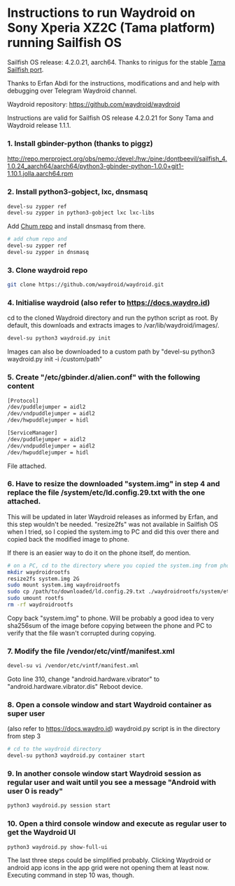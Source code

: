 # Instructions to run Waydroid on Sony Xperia XZ2C (Tama platform) running Sailfish OS

Sailfish OS release: 4.2.0.21, aarch64. Thanks to rinigus for the stable [Tama Sailfish port](https://github.com/sailfishos-sony-tama/main).

Thanks to Erfan Abdi for the instructions, modifications and and help with debugging over Telegram Waydroid channel.

Waydroid repository: https://github.com/waydroid/waydroid

Instructions are valid for Sailfish OS release 4.2.0.21 for Sony Tama and Waydroid release 1.1.1.

### 1. Install gbinder-python (thanks to piggz)
  http://repo.merproject.org/obs/nemo:/devel:/hw:/pine:/dontbeevil/sailfish_4.1.0.24_aarch64/aarch64/python3-gbinder-python-1.0.0+git1-1.10.1.jolla.aarch64.rpm


### 2. Install python3-gobject, lxc, dnsmasq
  ```bash
  devel-su zypper ref
  devel-su zypper in python3-gobject lxc lxc-libs
  ```

  Add [Chum repo](https://github.com/sailfishos-chum/main) and install dnsmasq from there.
  ```bash
  # add chum repo and
  devel-su zypper ref
  devel-su zypper in dnsmasq
  ```

### 3. Clone waydroid repo
  ```bash
  git clone https://github.com/waydroid/waydroid.git
  ```

### 4. Initialise waydroid (also refer to https://docs.waydro.id)
  cd to the cloned Waydroid directory and run the python script as root. By default, this downloads and extracts images to /var/lib/waydroid/images/.

  ```bash
  devel-su python3 waydroid.py init
  ```
  Images can also be downloaded to a custom path by "devel-su python3 waydroid.py init -i /custom/path"

### 5. Create "/etc/gbinder.d/alien.conf" with the following content
  
  ```bash
  [Protocol]
  /dev/puddlejumper = aidl2
  /dev/vndpuddlejumper = aidl2
  /dev/hwpuddlejumper = hidl

  [ServiceManager]
  /dev/puddlejumper = aidl2
  /dev/vndpuddlejumper = aidl2
  /dev/hwpuddlejumper = hidl
  ```
  File attached.

### 6. Have to resize the downloaded "system.img" in step 4 and replace the file /system/etc/ld.config.29.txt with the one attached. 
  
  This will be updated in later Waydroid releases as informed by Erfan, and this step wouldn't be needed.
  "resize2fs" was not available in Sailfish OS when I tried, so I copied the system.img to PC and did this over there and copied back the modified image to phone.
  
  If there is an easier way to do it on the phone itself, do mention.
  ```bash
  # on a PC, cd to the directory where you copied the system.img from phone
  mkdir waydroidrootfs
  resize2fs system.img 2G
  sudo mount system.img waydroidrootfs
  sudo cp /path/to/downloaded/ld.config.29.txt ./waydroidrootfs/system/etc/ld.config.29.txt
  sudo umount rootfs
  rm -rf waydroidrootfs
  ```
  Copy back "system.img" to phone.
  Will be probably a good idea to very sha256sum of the image before copying between the phone and PC to verify that the file wasn't corrupted during copying.

### 7. Modify the file /vendor/etc/vintf/manifest.xml
  ```bash
  devel-su vi /vendor/etc/vintf/manifest.xml
  ```
  Goto line 310, change "android.hardware.vibrator" to "android.hardware.vibrator.dis"
  Reboot device.


### 8. Open a console window and start Waydroid container as super user
  (also refer to https://docs.waydro.id)
  waydroid.py script is in the directory from step 3
  ```bash
  # cd to the waydroid directory
  devel-su python3 waydroid.py container start
  ```

### 9. In another console window start Waydroid session as regular user and wait until you see a message "Android with user 0 is ready"
  ```bash
  python3 waydroid.py session start
  ```

### 10. Open a third console window and execute as regular user to get the Waydroid UI
  ```
  python3 waydroid.py show-full-ui
  ```

The last three steps could be simplified probably. Clicking Waydroid or android app icons in the app grid were not opening them at least now. Executing command in step 10 was, though.   
